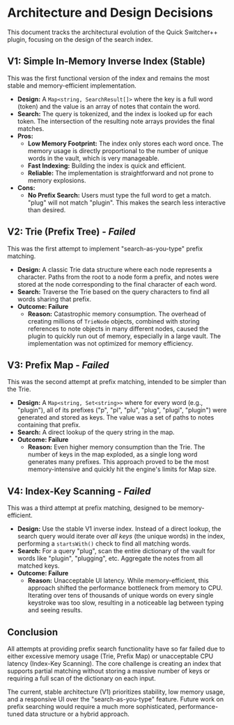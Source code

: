 # Architecture and Design Decisions

This document tracks the architectural evolution of the Quick Switcher++ plugin, focusing on the design of the search index.

## V1: Simple In-Memory Inverse Index (Stable)

This was the first functional version of the index and remains the most stable and memory-efficient implementation.

- **Design:** A `Map<string, SearchResult[]>` where the key is a full word (token) and the value is an array of notes that contain the word.
- **Search:** The query is tokenized, and the index is looked up for each token. The intersection of the resulting note arrays provides the final matches.
- **Pros:**
    -   **Low Memory Footprint:** The index only stores each word once. The memory usage is directly proportional to the number of unique words in the vault, which is very manageable.
    -   **Fast Indexing:** Building the index is quick and efficient.
    -   **Reliable:** The implementation is straightforward and not prone to memory explosions.
- **Cons:**
    -   **No Prefix Search:** Users must type the full word to get a match. "plug" will not match "plugin". This makes the search less interactive than desired.

## V2: Trie (Prefix Tree) - *Failed*

This was the first attempt to implement "search-as-you-type" prefix matching.

- **Design:** A classic Trie data structure where each node represents a character. Paths from the root to a node form a prefix, and notes were stored at the node corresponding to the final character of each word.
- **Search:** Traverse the Trie based on the query characters to find all words sharing that prefix.
- **Outcome: Failure**
    -   **Reason:** Catastrophic memory consumption. The overhead of creating millions of `TrieNode` objects, combined with storing references to note objects in many different nodes, caused the plugin to quickly run out of memory, especially in a large vault. The implementation was not optimized for memory efficiency.

## V3: Prefix Map - *Failed*

This was the second attempt at prefix matching, intended to be simpler than the Trie.

- **Design:** A `Map<string, Set<string>>` where for every word (e.g., "plugin"), all of its prefixes ("p", "pl", "plu", "plug", "plugi", "plugin") were generated and stored as keys. The value was a set of paths to notes containing that prefix.
- **Search:** A direct lookup of the query string in the map.
- **Outcome: Failure**
    -   **Reason:** Even higher memory consumption than the Trie. The number of keys in the map exploded, as a single long word generates many prefixes. This approach proved to be the most memory-intensive and quickly hit the engine's limits for Map size.

## V4: Index-Key Scanning - *Failed*

This was a third attempt at prefix matching, designed to be memory-efficient.

- **Design:** Use the stable V1 inverse index. Instead of a direct lookup, the search query would iterate over *all keys* (the unique words) in the index, performing a `startsWith()` check to find all matching words.
- **Search:** For a query "plug", scan the entire dictionary of the vault for words like "plugin", "plugging", etc. Aggregate the notes from all matched keys.
- **Outcome: Failure**
    -   **Reason:** Unacceptable UI latency. While memory-efficient, this approach shifted the performance bottleneck from memory to CPU. Iterating over tens of thousands of unique words on every single keystroke was too slow, resulting in a noticeable lag between typing and seeing results.

## Conclusion

All attempts at providing prefix search functionality have so far failed due to either excessive memory usage (Trie, Prefix Map) or unacceptable CPU latency (Index-Key Scanning). The core challenge is creating an index that supports partial matching without storing a massive number of keys or requiring a full scan of the dictionary on each input.

The current, stable architecture (V1) prioritizes stability, low memory usage, and a responsive UI over the "search-as-you-type" feature. Future work on prefix searching would require a much more sophisticated, performance-tuned data structure or a hybrid approach.
